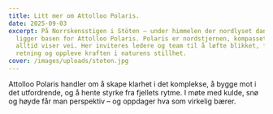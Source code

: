 ```yaml
---
title: Litt mer om Attolloo Polaris.
date: 2025-09-03
excerpt: På Norrskensstigen i Stöten – under himmelen der nordlyset danser –
  ligger basen for Attolloo Polaris. Polaris er nordstjernen, kompasset som
  alltid viser vei. Her inviteres ledere og team til å løfte blikket, finne
  retning og oppleve kraften i naturens stillhet.
cover: /images/uploads/stoten.jpg
---
```

Attolloo Polaris handler om å skape klarhet i det komplekse, å bygge mot i det utfordrende, og å hente styrke fra fjellets rytme. I møte med kulde, snø og høyde får man perspektiv – og oppdager hva som virkelig bærer.
